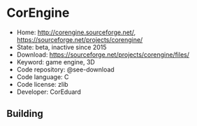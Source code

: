 # CorEngine

- Home: http://corengine.sourceforge.net/, https://sourceforge.net/projects/corengine/
- State: beta, inactive since 2015
- Download: https://sourceforge.net/projects/corengine/files/
- Keyword: game engine, 3D
- Code repository: @see-download
- Code language: C
- Code license: zlib
- Developer: CorEduard

## Building
